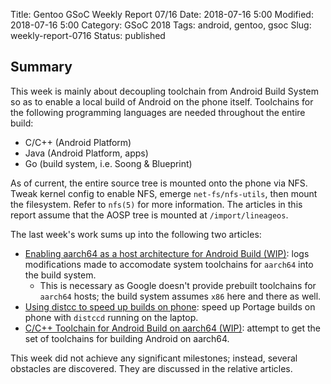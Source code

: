 Title: Gentoo GSoC Weekly Report 07/16
Date: 2018-07-16 5:00
Modified: 2018-07-16 5:00
Category: GSoC 2018
Tags: android, gentoo, gsoc
Slug: weekly-report-0716
Status: published

## Summary

This week is mainly about decoupling toolchain from Android Build System so as to enable a local build of Android on the phone itself.  Toolchains for the following programming languages are needed throughout the entire build:

  * C/C++ (Android Platform)
  * Java (Android Platform, apps)
  * Go (build system, i.e. Soong & Blueprint)

As of current, the entire source tree is mounted onto the phone via NFS.  Tweak kernel config to enable NFS, emerge `net-fs/nfs-utils`, then mount the filesystem.  Refer to `nfs(5)` for more information.  The articles in this report assume that the AOSP tree is mounted at `/import/lineageos`.

The last week's work sums up into the following two articles:

  * [Enabling aarch64 as a host architecture for Android Build (WIP)]({filename}/Android/aarch64-build-host.md): logs modifications made to accomodate system toolchains for `aarch64` into the build system.
    * This is necessary as Google doesn't provide prebuilt toolchains for `aarch64` hosts; the build system assumes `x86` here and there as well.
  * [Using distcc to speed up builds on phone]({filename}/Gentoo/distcc-speed-up.md): speed up Portage builds on phone with `distccd` running on the laptop.
  * [C/C++ Toolchain for Android Build on aarch64 (WIP)]({filename}/Android/toolchain-for-android.md): attempt to get the set of toolchains for building Android on aarch64.

This week did not achieve any significant milestones; instead, several obstacles are discovered.  They are discussed in the relative articles.
